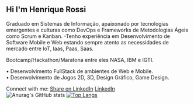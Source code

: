 ## Hi I'm Henrique Rossi
Graduado em Sistemas de Informação, apaixonado por tecnologias emergentes e culturas como DevOps e Frameworks de Metodologias Ágeis como Scrum e Kanban.
-Tenho experiência em Desenvolvimento de Software Mobile e Web estando sempre atento as necessidades de mercado entre IoT, Iaas, Paas, Saas.

 Bootcamp/Hackathon/Maratona entre eles NASA, IBM e IGTI.

• Desenvolvimento FullStack de ambientes de Web e Mobile.<br>
• Desenvolvimento de Jogos 2D, 3D, Design Gráfico, Game Design.

Connect with me:
<a target="_blank" href="https://www.linkedin.com/shareArticle?mini=true&url=YOUR-URL&title=YOUR-TITLE&summary=YOUR-SUMMARY&source=YOUR-URL">Share on LinkedIn</a>
<a class="btn-linkedin" href="#">LinkedIn</a>
<br>
<a>
![Anurag's GitHub stats](https://github-readme-stats.vercel.app/api?username=Henrique-Rossi&show_icons=true&theme=default) 
</a>
<a>
[![Top Langs](https://github-readme-stats.vercel.app/api/top-langs/?username=Henrique-Rossi&layout=compact)](https://github.com/anuraghazra/github-readme-stats)
</a>



